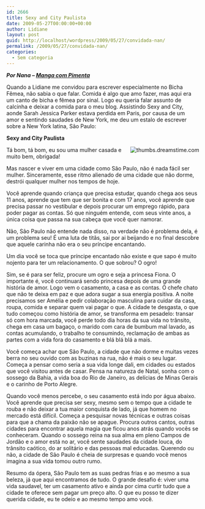 ```yaml
---
id: 2666
title: Sexy and City Paulista
date: 2009-05-27T00:00:00+00:00
author: Lidiane
layout: post
guid: http://localhost/wordpress/2009/05/27/convidada-nan/
permalink: /2009/05/27/convidada-nan/
categories:
  - Sem categoria
---
```

**_Por Nana – <a href="http://www.mangacompimenta.blogspot.com/" target="_blank">Manga com Pimenta</a>_**

Quando a Lidiane me convidou para escrever especialmente no Bicha Fêmea, não sabia o que falar. Comida é algo que amo fazer, mas aqui era um canto de bicha e fêmea por sinal. Logo eu queria falar assunto de calcinha e deixar a comida para o meu blog. Assistindo Sexy and City, aonde Sarah Jessica Parker estava perdida em Paris, por causa de um amor e sentindo saudades de New York, me deu um estalo de escrever sobre a New York latina, São Paulo:

**Sexy and City Paulista**

 <img style="display: inline; margin-left: 0; margin-right: 0;" title="thumbs.dreamstime.com" src="http://www.dreamstime.com/dreamstime-diva-thumb7610395.jpg" alt="thumbs.dreamstime.com" align="right" />Tá bom, tá bom, eu sou uma mulher casada e muito bem, obrigada!
  
Mas nascer e viver em uma cidade como São Paulo, não é nada fácil ser mulher. Sinceramente, esse ritmo alienado de uma cidade que não dorme, destrói qualquer mulher nos tempos de hoje. 

Você aprende quando criança que precisa estudar, quando chega aos seus 11 anos, aprende que tem que ser bonita e com 17 anos, você aprende que precisa passar no vestibular e depois procurar um emprego rápido, para poder pagar as contas. Só que ninguém entende, com seus vinte anos, a única coisa que passa na sua cabeça que você quer namorar.

Não, São Paulo não entende nada disso, na verdade não é problema dela, é um problema seu! É uma luta de titãs, sai por ai beijando e no final descobre que aquele carinha não era o seu príncipe encantando.
  
Um dia você se toca que príncipe encantado não existe e que sapo é muito nojento para ter um relacionamento. O que sobrou? O ogro!

Sim, se é para ser feliz, procure um ogro e seja a princesa Fiona. O importante é, você continuará sendo princesa depois de uma grande história de amor. Logo vem o casamento, a casa e as contas. O chefe chato que não te deixa em paz e que adora sugar a sua energia positiva. A noite precisamos ser Amélia e pedir colaboração masculina para cuidar da casa, roupa, comida e separar quem vai pagar o que. A cidade te desgasta, o que tudo começou como história de amor, se transforma em pesadelo: transar só com hora marcada, você perde todo dia horas da sua vida no trânsito, chega em casa um bagaço, o marido com cara de bumbum mal lavado, as contas acumulando, o trabalho te consumindo, reclamação de ambas as partes com a vida fora do casamento e blá blá blá a mais.

Você começa achar que São Paulo, a cidade que não dorme e muitas vezes berra no seu ouvido com as buzinas na rua, não é mais o seu lugar. Começa a pensar como seria a sua vida longe dali, em cidades ou estados que você visitou antes de casar. Pensa na natureza de Natal, sonha com o sossego da Bahia, a vida boa do Rio de Janeiro, as delícias de Minas Gerais e o carinho de Porto Alegre.

Quando você menos percebe, o seu casamento está indo por água abaixo. Você aprende que precisa ser sexy, mesmo sem o tempo que a cidade te rouba e não deixar a tua maior conquista de lado, já que homem no mercado está difícil. Começa a pesquisar novas técnicas e outras coisas para que a chama da paixão não se apague. Procura outros cantos, outras cidades para encontrar aquela magia que ficou anos atrás quando vocês se conheceram. Quando o sossego reina na sua alma em pleno Campos de Jordão e o amor está no ar, você sente saudades da cidade louca, do trânsito caótico, do ar solitário e das pessoas mal educadas. Querendo ou não, a cidade de São Paulo é cheia de surpresas e quando você menos imagina a sua vida tomou outro rumo.

Resumo da ópera, São Paulo tem as suas pedras frias e ao mesmo a sua beleza, já que aqui encontramos de tudo. O grande desafio é: viver uma vida saudavel, ter um casamento ativo e ainda por cima curtir tudo que a cidade te oferece sem pagar um preço alto. O que eu posso te dizer querida cidade, eu te odeio e ao mesmo tempo amo você.